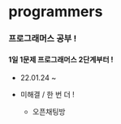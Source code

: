 # programmers
### 프로그래머스 공부 !

#### 1일 1문제 프로그래머스 2단계부터 !

* 22.01.24 ~

* 미해결 / 한 번 더 ! 
  * 오픈채팅방
